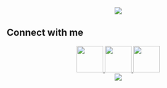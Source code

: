 <div align="center">
  <img src="https://images.velog.io/images/hjh040302/post/c6139588-272e-4f74-845a-ed5b7f8b80b7/%E1%84%91%E1%85%B3%E1%84%85%E1%85%A9%E1%84%91%E1%85%B5%E1%86%AF1.jpg">
</div>


## Connect with me  
<div align="center">
<a href="https://github.com/Hong-JunHyeok" target="_blank">
<img src="https://github.githubassets.com/images/modules/logos_page/Octocat.png" width="60" />
</a>
<a href="https://www.instagram.com/ramen__killer" target="_blank">
<img src="https://www.edigitalagency.com.au/wp-content/uploads/instagram-logo-svg-vector-for-print.svg" width="60" />
</a>
<a href="https://www.facebook.com/programmingHong" target="_blank">
<img src="https://upload.wikimedia.org/wikipedia/commons/thumb/c/cd/Facebook_logo_%28square%29.png/480px-Facebook_logo_%28square%29.png" width="60" />
</a>  
</div>
  
 <div align="center">
  <img src="https://user-images.githubusercontent.com/48292190/138211834-0017e1ee-248b-4e37-b8eb-d25d33d1bd0a.png" />
</div>
